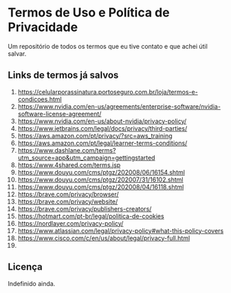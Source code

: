 # Termos de Uso e Política de Privacidade

Um repositório de todos os termos que eu tive contato e que achei útil salvar.

## Links de termos já salvos

1. https://celularporassinatura.portoseguro.com.br/loja/termos-e-condicoes.html
2. https://www.nvidia.com/en-us/agreements/enterprise-software/nvidia-software-license-agreement/
3. https://www.nvidia.com/en-us/about-nvidia/privacy-policy/
4. https://www.jetbrains.com/legal/docs/privacy/third-parties/
5. https://aws.amazon.com/pt/privacy/?src=aws_training
6. https://aws.amazon.com/pt/legal/learner-terms-conditions/
7. https://www.dashlane.com/terms?utm_source=app&utm_campaign=gettingstarted
8. https://www.4shared.com/terms.jsp
9. https://www.douyu.com/cms/ptgz/202008/06/16154.shtml
10. https://www.douyu.com/cms/ptgz/202007/31/16102.shtml
11. https://www.douyu.com/cms/ptgz/202008/04/16118.shtml
12. https://brave.com/privacy/browser/
13. https://brave.com/privacy/website/
14. https://brave.com/privacy/publishers-creators/
15. https://hotmart.com/pt-br/legal/politica-de-cookies
16. https://nordlayer.com/privacy-policy/
17. https://www.atlassian.com/legal/privacy-policy#what-this-policy-covers
18. https://www.cisco.com/c/en/us/about/legal/privacy-full.html
19. 


## Licença

Indefinido ainda.